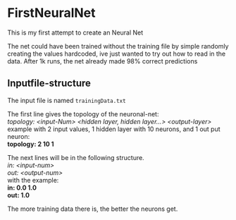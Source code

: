 # FirstNeuralNet
This is my first attempt to create an Neural Net

The net could have been trained without the training file by simple randomly creating the values hardcoded, ive just wanted to try out how to read in the data.
After 1k runs, the net already made 98% correct predictions

## Inputfile-structure
The input file is named `trainingData.txt`

The first line gives the topology of the neuronal-net: <br>
*topology: \<input-Num\> \<hidden layer, hidden layer...\> \<output-layer\>* <br>
example with 2 input values, 1 hidden layer with 10 neurons, and 1 out put neuron: <br>
**topology: 2 10 1** <br>

The next lines will be in the following structure. <br>
*in: \<input-num\>* <br>
*out: \<output-num\>* <br>
with the example: <br>
**in: 0.0 1.0** <br>
**out: 1.0** <br>

The more training data there is, the better the neurons get. <br>

